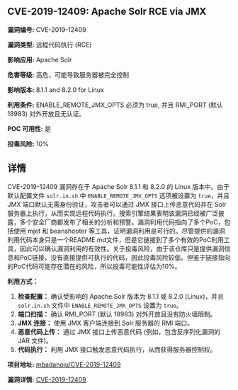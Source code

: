 ## CVE-2019-12409: Apache Solr RCE via JMX

**漏洞编号:** CVE-2019-12409

**漏洞类型:** 远程代码执行 (RCE)

**影响应用:** Apache Solr

**危害等级:** 高危，可能导致服务器被完全控制

**影响版本:** 8.1.1 and 8.2.0 for Linux

**利用条件:** ENABLE_REMOTE_JMX_OPTS 必须为 true, 并且 RMI_PORT (默认 18983) 对外开放且无认证。

**POC 可用性:** 是

**投毒风险:** 10%

## 详情

CVE-2019-12409 漏洞存在于 Apache Solr 8.1.1 和 8.2.0 的 Linux 版本中。由于默认配置文件 `solr.in.sh` 中 `ENABLE_REMOTE_JMX_OPTS` 选项被设置为 `true`，并且 JMX 端口默认无需身份验证，攻击者可以通过 JMX 接口上传恶意代码并在 Solr 服务器上执行，从而实现远程代码执行。搜索引擎结果表明该漏洞已经被广泛披露，多个安全厂商都发布了相关的分析和预警。漏洞利用代码指向了多个PoC，包括使用 mjet 和 beanshooter 等工具，证明漏洞利用是可行的。尽管提供的漏洞利用代码本身只是一个README.md文件，但是它链接到了多个有效的PoC利用工具，因此可以确认漏洞利用的有效性。关于投毒风险，由于该仓库只是提供漏洞信息和PoC链接，没有直接提供可执行的代码，因此投毒风险较低。但鉴于链接指向的PoC代码可能存在潜在的风险，所以投毒可能性评估为10%。

**利用方式：**
1.  **检查配置：** 确认受影响的 Apache Solr 版本为 8.1.1 或 8.2.0 (Linux)，并且 `solr.in.sh` 文件中 `ENABLE_REMOTE_JMX_OPTS` 设置为 `true`。
2.  **端口扫描：** 确认 RMI_PORT (默认 18983) 对外开放且没有防火墙限制。
3.  **JMX 连接：** 使用 JMX 客户端连接到 Solr 服务器的 RMI 端口。
4.  **恶意代码上传：** 通过 JMX 接口上传恶意代码 (例如，包含反序列化漏洞的 JAR 文件)。
5.  **代码执行：** 利用 JMX 接口触发恶意代码执行，从而获得服务器控制权。

**项目地址:** [mbadanoiu/CVE-2019-12409](https://github.com/mbadanoiu/CVE-2019-12409)

**漏洞详情:** [CVE-2019-12409](https://nvd.nist.gov/vuln/detail/CVE-2019-12409)